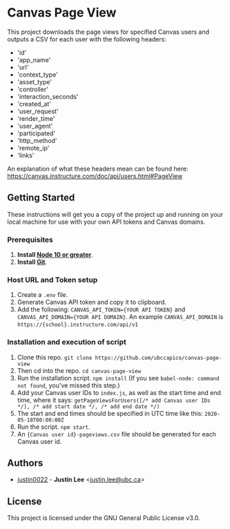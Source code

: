 # Canvas Page View
This project downloads the page views for specified Canvas users and outputs a CSV for each user with the following headers:
* 'id'
* 'app_name'
* 'url'
* 'context_type'
* 'asset_type'
* 'controller'
* 'interaction_seconds'
* 'created_at'
* 'user_request'
* 'render_time'
* 'user_agent'
* 'participated'
* 'http_method'
* 'remote_ip'
* 'links'

An explanation of what these headers mean can be found here: https://canvas.instructure.com/doc/api/users.html#PageView

## Getting Started
These instructions will get you a copy of the project up and running on your local machine for use with your own API tokens and Canvas domains.

### Prerequisites

1. **Install [Node 10 or greater](https://nodejs.org)**.
2. **Install [Git](https://git-scm.com/downloads)**.

### Host URL and Token setup
1. Create a `.env` file.
1. Generate Canvas API token and copy it to clipboard.
1. Add the following: `CANVAS_API_TOKEN={YOUR API TOKEN}` and `CANVAS_API_DOMAIN={YOUR API DOMAIN}`.
An example `CANVAS_API_DOMAIN` is `https://{school}.instructure.com/api/v1`

### Installation and execution of script

1. Clone this repo. `git clone https://github.com/ubccapico/canvas-page-view`
1. Then cd into the repo. `cd canvas-page-view`
1. Run the installation script. `npm install` (If you see `babel-node: command not found`, you've missed this step.)
1. Add your Canvas user IDs to `index.js`, as well as the start time and end time, where it says: `getPageViewsForUsers([/* add Canvas user IDs */], /* add start date */, /* add end date */)`
1. The start and end times should be specified in UTC time like this: `2020-05-18T00:00:00Z`
1. Run the script. `npm start`.
1. An `{Canvas user id}-pageviews.csv` file should be generated for each Canvas user id.

## Authors

* [justin0022](https://github.com/justin0022) -
**Justin Lee** &lt;justin.lee@ubc.ca&gt;

## License

This project is licensed under the GNU General Public License v3.0.
